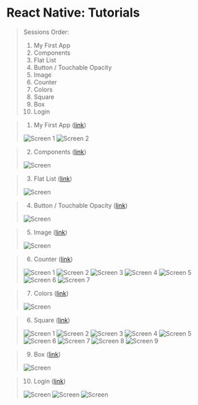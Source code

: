 # React Native: Tutorials


> Sessions Order:
> 1. My First App
> 2. Components
> 3. Flat List
> 4. Button / Touchable Opacity
> 5. Image
> 6. Counter
> 7. Colors
> 8. Square
> 9. Box
> 10. Login


> 01) My First App ([link](https://docs.google.com/document/d/1zEoQoI7JFDOi0rgrq7XMID2Cy04cx2KUadD0qY-bxjY/edit?usp=sharing))
>
> ![Screen 1](https://github.com/iamnadhu/react-native/blob/master/screenshot/01.png)
> ![Screen 2](https://github.com/iamnadhu/react-native/blob/master/screenshot/02.png)


> 02) Components ([link](https://docs.google.com/document/d/1RVv6-t5au94pcMAjYFG4JJkWsl55hIhwsOMoVxOkxFQ/edit?usp=sharing))
>
> ![Screen](https://github.com/iamnadhu/react-native/blob/master/screenshot/03.png)


> 03) Flat List ([link](https://docs.google.com/document/d/1q6vRDsWSYGQNhmMxv921snqlXxcUn4wAJndvErOzw6g/edit?usp=sharing))
>
> ![Screen](https://github.com/iamnadhu/react-native/blob/master/screenshot/04.png)


> 04) Button / Touchable Opacity ([link](https://docs.google.com/document/d/1G1QsJmry7RXSPfJTEglUloxy_S2r7SyIki2MbiHD2HY/edit?usp=sharing))
>
> ![Screen](https://github.com/iamnadhu/react-native/blob/master/screenshot/05.png)


> 05) Image ([link](https://docs.google.com/document/d/1_XM27aP2rpEUO94Rc9MDhU19luP4q-63ngep8Feyrxw/edit?usp=sharing))
>
> ![Screen](https://github.com/iamnadhu/react-native/blob/master/screenshot/06.png)


> 06) Counter ([link](https://docs.google.com/document/d/12GUUL-mP6ShVzX3U1W2vvxmKCjlC63PqtdkxI10GsbE/edit?usp=sharing))
>
> ![Screen 1](https://github.com/iamnadhu/react-native/blob/master/screenshot/07.png)
> ![Screen 2](https://github.com/iamnadhu/react-native/blob/master/screenshot/08.png)
> ![Screen 3](https://github.com/iamnadhu/react-native/blob/master/screenshot/09.png)
> ![Screen 4](https://github.com/iamnadhu/react-native/blob/master/screenshot/10.png)
> ![Screen 5](https://github.com/iamnadhu/react-native/blob/master/screenshot/11.png)
> ![Screen 6](https://github.com/iamnadhu/react-native/blob/master/screenshot/12.png)
> ![Screen 7](https://github.com/iamnadhu/react-native/blob/master/screenshot/13.png)


> 07) Colors ([link](https://docs.google.com/document/d/1dhehXI2y6BtCJSZMxPUHtrAjVf6dm23T7UntK6n82xk/edit?usp=sharing))
>
> ![Screen](https://github.com/iamnadhu/react-native/blob/master/screenshot/14.png)


> 06) Square ([link](https://docs.google.com/document/d/13OrEe6UFd-h7GddPKctJF3ouHk7NP4U9APHDjBgvfuk/edit?usp=sharing))
>
> ![Screen 1](https://github.com/iamnadhu/react-native/blob/master/screenshot/15.png)
> ![Screen 2](https://github.com/iamnadhu/react-native/blob/master/screenshot/16.png)
> ![Screen 3](https://github.com/iamnadhu/react-native/blob/master/screenshot/17.png)
> ![Screen 4](https://github.com/iamnadhu/react-native/blob/master/screenshot/18.png)
> ![Screen 5](https://github.com/iamnadhu/react-native/blob/master/screenshot/19.png)
> ![Screen 6](https://github.com/iamnadhu/react-native/blob/master/screenshot/20.png)
> ![Screen 7](https://github.com/iamnadhu/react-native/blob/master/screenshot/21.png)
> ![Screen 8](https://github.com/iamnadhu/react-native/blob/master/screenshot/22.png)
> ![Screen 9](https://github.com/iamnadhu/react-native/blob/master/screenshot/23.png)


> 09) Box ([link](https://docs.google.com/document/d/1wEbxtokduBZndQS0EMIt5klHS7UkvyjxStQNdR-BmQU/edit?usp=sharing))
>
> ![Screen](https://github.com/iamnadhu/react-native/blob/master/screenshot/24.png)


> 10) Login ([link](https://docs.google.com/document/d/1FEPRqEIN1tlGg85gP369_eUA6hedveYEqDN4vCaCPm8/edit?usp=sharing))
>
> ![Screen](https://github.com/iamnadhu/react-native/blob/master/screenshot/25.png)
> ![Screen](https://github.com/iamnadhu/react-native/blob/master/screenshot/26.png)
> ![Screen](https://github.com/iamnadhu/react-native/blob/master/screenshot/27.png)